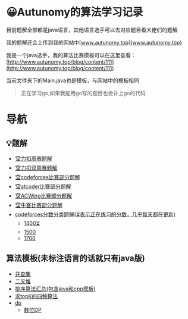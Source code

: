 # 😀Autunomy的算法学习记录

目前题解全部都是java语言，其他语言选手可以去对应题目看大佬们的题解

我的题解还会上传到我的网站中[www.autunomy.top](www.autunomy.top)

我是一个java选手，我的算法比赛模板可以在这里查看：[http://www.autunomy.top/blog/content/111](http://www.autunomy.top/blog/content/111)

当前文件夹下的Main.java也是模板，与网站中的模板相同

>正在学习go,如果我能用go写的题目也会补上go的代码

# 导航

## 💡题解

- [🏆力扣周赛题解](https://github.com/Autunomy/algothrim-study/tree/main/leetcode/weekly)
- [🏆力扣双周赛题解](https://github.com/Autunomy/algothrim-study/tree/main/leetcode/biweekly)
- [🏆codeforces比赛部分题解](https://github.com/Autunomy/algothrim-study/tree/main/codeforces/contest)
- [🏆atcoder比赛部分题解](https://github.com/Autunomy/algothrim-study/tree/main/atcoder)
- [🏆ACWing比赛部分题解](https://github.com/Autunomy/algothrim-study/tree/main/ACWing)
- [🏆牛客比赛部分题解](https://github.com/Autunomy/algothrim-study/tree/main/newcoder)
- [codeforces分数分类题解(⏳表示正在练习的分数，几乎每天都在更新)](https://github.com/Autunomy/algothrim-study/tree/main/codeforces/practice/score)
  - [1400⏳](https://github.com/Autunomy/algothrim-study/tree/main/codeforces/practice/score/1400)
  - [1500](https://github.com/Autunomy/algothrim-study/tree/main/codeforces/practice/score/1500)
  - [1700](https://github.com/Autunomy/algothrim-study/tree/main/codeforces/practice/score/1700)


## 算法模板(未标注语言的话就只有java版)

- [并查集](https://github.com/Autunomy/algothrim-study/tree/main/algorithm-template/%E5%B9%B6%E6%9F%A5%E9%9B%86)
- [二叉堆](https://github.com/Autunomy/algothrim-study/tree/main/algorithm-template/%E4%BA%8C%E5%8F%89%E5%A0%86)
- [排序算法汇总(包含java和cpp模板)](https://github.com/Autunomy/algothrim-study/tree/main/algorithm-template/%E6%8E%92%E5%BA%8F%E7%AE%97%E6%B3%95%E6%B1%87%E6%80%BB)
- [求topK的四种算法](https://github.com/Autunomy/algothrim-study/blob/main/algorithm-template/topK/%E9%9D%A2%E8%AF%95%E4%B8%AD%E6%B1%82%E8%A7%A3topK%E9%97%AE%E9%A2%98.md)
- [dp](https://github.com/Autunomy/algothrim-study/tree/main/algorithm-template/dp)
  - [数位DP](https://github.com/Autunomy/algothrim-study/blob/main/algorithm-template/dp/%E6%95%B0%E4%BD%8DDP/%E6%95%B0%E4%BD%8DDP.md)